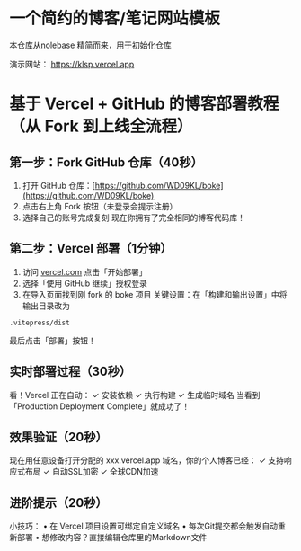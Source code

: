 # 一个简约的博客/笔记网站模板

本仓库从[nolebase](https://github.com/nolebase/nolebase/) 精简而来，用于初始化仓库

演示网站： https://klsp.vercel.app


# 基于 Vercel + GitHub 的博客部署教程（从 Fork 到上线全流程）


## 第一步：Fork GitHub 仓库（40秒）

1. 打开 GitHub 仓库：[https://github.com/WD09KL/boke](https://github.com/WD09KL/boke)
2. 点击右上角 Fork 按钮（未登录会提示注册）
3. 选择自己的账号完成复刻
现在你拥有了完全相同的博客代码库！

## 第二步：Vercel 部署（1分钟）

1. 访问 [vercel.com](https://vercel.com) 点击「开始部署」
2. 选择「使用 GitHub 继续」授权登录
3. 在导入页面找到刚 fork 的 boke 项目
关键设置：在「构建和输出设置」中将输出目录改为 
```
.vitepress/dist
```
最后点击「部署」按钮！

## 实时部署过程（30秒）

看！Vercel 正在自动：
✓ 安装依赖
✓ 执行构建
✓ 生成临时域名
当看到「Production Deployment Complete」就成功了！

## 效果验证（20秒）

现在用任意设备打开分配的 xxx.vercel.app 域名，你的个人博客已经：
✓ 支持响应式布局
✓ 自动SSL加密
✓ 全球CDN加速

## 进阶提示（20秒）

小技巧：
• 在 Vercel 项目设置可绑定自定义域名
• 每次Git提交都会触发自动重新部署
• 想修改内容？直接编辑仓库里的Markdown文件




